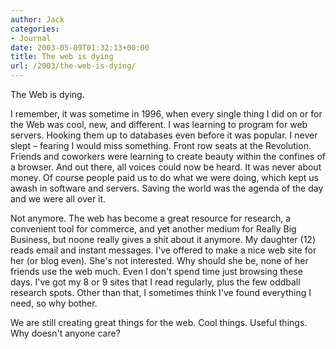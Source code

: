 ```yaml
---
author: Jack
categories:
- Journal
date: 2003-05-09T01:32:13+00:00
title: The web is dying
url: /2003/the-web-is-dying/
---
```


The Web is dying.

I remember, it was sometime in 1996, when every single thing I did on or for the Web was cool, new, and different. I was learning to program for web servers. Hooking them up to databases even before it was popular. I never slept &#8211; fearing I would miss something. Front row seats at the Revolution. Friends and coworkers were learning to create beauty within the confines of a browser. And out there, all voices could now be heard. It was never about money. Of course people paid us to do what we were doing, which kept us awash in software and servers. Saving the world was the agenda of the day and we were all over it.

Not anymore. The web has become a great resource for research, a convenient tool for commerce, and yet another medium for Really Big Business, but noone really gives a shit about it anymore. My daughter (12) reads email and instant messages. I've offered to make a nice web site for her (or blog even). She's not interested. Why should she be, none of her friends use the web much. Even I don't spend time just browsing these days. I've got my 8 or 9 sites that I read regularly, plus the few oddball research spots. Other than that, I sometimes think I've found everything I need, so why bother.

We are still creating great things for the web. Cool things. Useful things. Why doesn't anyone care?